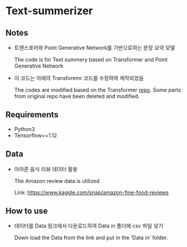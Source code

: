 # Text-summerizer

## Notes
- 트랜스포머와 Point Generative Network를 기반으로하는 문장 요약 모델
  
  The code is for Text summery based on Transformer and Point Generative Network
- 이 코드는 아래의 Transforemr 코드를 수정하여 제작되었음
  
  The codes are modified based on the Transformer [repo](https://github.com/NLP-kr/tensorflow-ml-nlp). Some parts from original repo have been deleted and modified.
  
## Requirements
- Python3
- Tensorflow==1.12

## Data
- 아마존 음식 리뷰 데이터 활용
  
  The Amazon review data is utilized
  
  Link: https://www.kaggle.com/snap/amazon-fine-food-reviews

## How to use
- 데이터를 Data 링크에서 다운로드하여 Data in 폴더에 csv 파일 넣기
  
  Down load the Data from the link and put in the 'Data in' folder.

